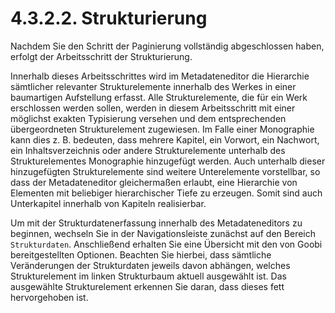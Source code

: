 # 4.3.2.2. Strukturierung

Nachdem Sie den Schritt der Paginierung vollständig abgeschlossen haben, erfolgt der Arbeitsschritt der Strukturierung.

Innerhalb dieses Arbeitsschrittes wird im Metadateneditor die Hierarchie sämtlicher relevanter Strukturelemente innerhalb des Werkes in einer baumartigen Aufstellung erfasst. Alle Strukturelemente, die für ein Werk erschlossen werden sollen, werden in diesem Arbeitsschritt mit einer möglichst exakten Typisierung versehen und dem entsprechenden übergeordneten Strukturelement zugewiesen. Im Falle einer Monographie kann dies z. B. bedeuten, dass mehrere Kapitel, ein Vorwort, ein Nachwort, ein Inhaltsverzeichnis oder andere Strukturelemente unterhalb des Strukturelementes Monographie hinzugefügt werden. Auch unterhalb dieser hinzugefügten Strukturelemente sind weitere Unterelemente vorstellbar, so dass der Metadateneditor gleichermaßen erlaubt, eine Hierarchie von Elementen mit beliebiger hierarchischer Tiefe zu erzeugen. Somit sind auch Unterkapitel innerhalb von Kapiteln realisierbar.

Um mit der Strukturdatenerfassung innerhalb des Metadateneditors zu beginnen, wechseln Sie in der Navigationsleiste zunächst auf den Bereich `Strukturdaten`. Anschließend erhalten Sie eine Übersicht mit den von Goobi bereitgestellten Optionen. Beachten Sie hierbei, dass sämtliche Veränderungen der Strukturdaten jeweils davon abhängen, welches Strukturelement im linken Strukturbaum aktuell ausgewählt ist. Das ausgewählte Strukturelement erkennen Sie daran, dass dieses fett hervorgehoben ist. 

